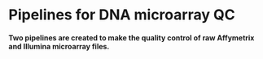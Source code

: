 # Pipelines for DNA microarray QC
#### Two pipelines are created to make the quality control of raw Affymetrix and Illumina microarray files.

